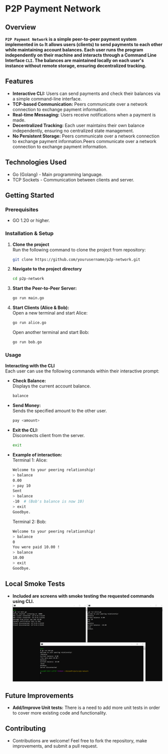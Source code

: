 # P2P Payment Network

## Overview

**`P2P Payment Network` is a simple peer-to-peer payment system implemented in `Go` It allows users (clients) to send
payments to each other while maintaining account balances. Each user runs the program independently on their machine and
interacts through a Command Line Interface `CLI`.
The balances are maintained locally on each user's instance without remote storage, ensuring decentralized tracking.**

## Features

- **Interactive CLI:** Users can send payments and check their balances via a simple command-line interface.
- **TCP-based Communication:**  Peers communicate over a network connection to exchange payment information.
- **Real-time Messaging:**  Users receive notifications when a payment is made.
- **Decentralized Tracking:**  Each user maintains their own balance independently, ensuring no centralized state
  management.
- **No Persistent Storage:**  Peers communicate over a network connection to exchange payment information.Peers
  communicate over a network connection to exchange payment information.

## Technologies Used

- Go (Golang) - Main programming language.
- TCP Sockets - Communication between clients and server.

## Getting Started

### Prerequisites

- GO 1.20 or higher.

### Installation & Setup

1. **Clone the project**  
   Run the following command to clone the project from repository:
   ```sh
   git clone https://github.com/yourusername/p2p-network.git

2. **Navigate to the project directory**
   ```sh
   cd p2p-network

3. **Start the Peer-to-Peer Server:**
   ```sh
   go run main.go

4. **Start Clients (Alice & Bob):**  
   Open a new terminal and start Alice:
   ```sh
   go run alice.go
   ```

   Open another terminal and start Bob:
   ```sh
   go run bob.go
   ```

### Usage

**Interacting with the CLI**  
Each user can use the following commands within their interactive prompt:

- **Check Balance:**
  <br>Displays the current account balance.
    ```sh
    balance
    ```
- **Send Money:**
  <br>Sends the specified amount to the other user.
    ```sh
    pay <amount>
    ```
- **Exit the CLI:**
  <br>Disconnects client from the server.
    ```sh
    exit
    ```

- **Example of interaction:**
  <br>Terminal 1: Alice:
   ```sh
  Welcome to your peering relationship!
  > balance
  0.00
  > pay 10
  Sent
  > balance
  -10  # (Bob's balance is now 10)
  > exit
  Goodbye.  
   ```
  Terminal 2: Bob:
   ```sh
  Welcome to your peering relationship!
  > balance
  0
  You were paid 10.00 !
  > balance
  10.00
  > exit
  Goodbye.
  ```

## Local Smoke Tests

- **Included are screens with smoke testing the requested commands using CLI.**
![Screenshot-Cli.jpg](resources/Screenshot-Cli.jpg)

## Future Improvements

- **Add/Improve Unit tests:** There is a need to add more unit tests in order to cover more existing code and
  functionality.

## Contributing

- Contributions are welcome! Feel free to fork the repository, make improvements, and submit a pull request.

